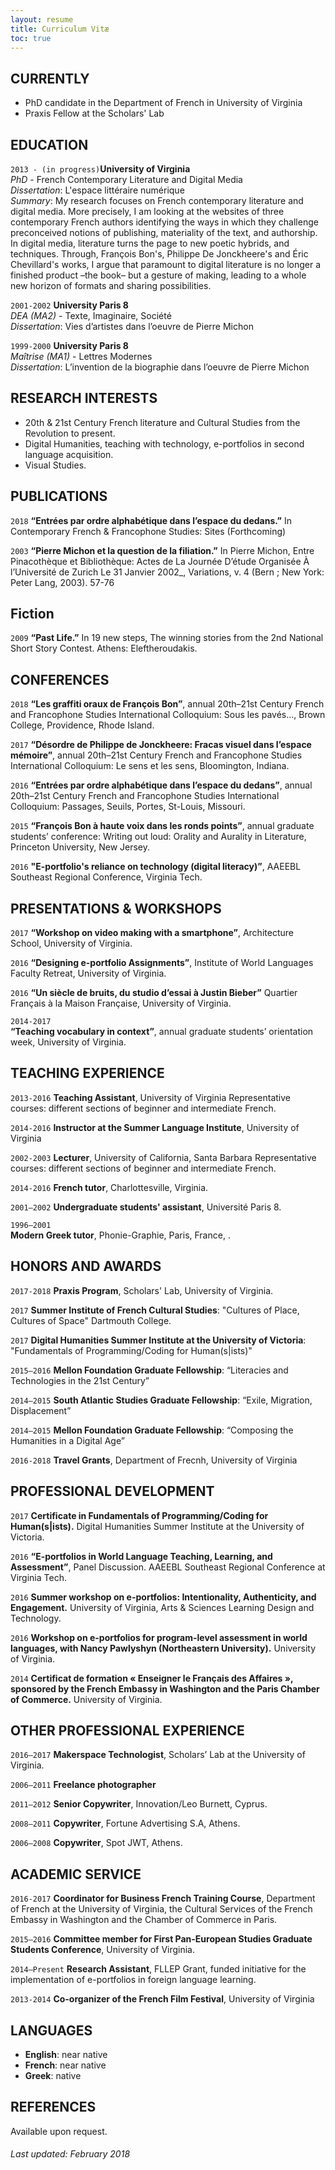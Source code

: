 ```yaml
---
layout: resume
title: Curriculum Vitæ
toc: true
---
```

## CURRENTLY
- PhD candidate in the Department of French in University of Virginia
- Praxis Fellow at the Scholars' Lab

## EDUCATION

`2013 - (in progress)`__University of Virginia__  
_PhD_ - French Contemporary Literature and Digital Media  
_Dissertation_: L'espace littéraire numérique  
_Summary_: My research focuses on French contemporary literature and digital media. More precisely, I am looking at the websites of three contemporary French authors identifying the ways in which they challenge preconceived notions of publishing, materiality of the text, and authorship. In digital media, literature turns the page to new poetic hybrids, and techniques. Through, François Bon's, Philippe De Jonckheere's and Éric Chevillard's works, I argue that paramount to digital literature is no longer a finished product –the book– but a gesture of making, leading to a whole new horizon of formats and sharing possibilities.  

`2001-2002`
__University Paris 8__    
_DEA (MA2)_ - Texte, Imaginaire, Société     
_Dissertation_: Vies d’artistes dans l’oeuvre de Pierre Michon

`1999-2000`
__University Paris 8__  
_Maîtrise (MA1)_ - Lettres Modernes   
_Dissertation_: L’invention de la biographie dans l’oeuvre de Pierre Michon  

## RESEARCH INTERESTS
- 20th & 21st Century French literature and Cultural Studies from the Revolution to present.  
- Digital Humanities, teaching with technology, e-portfolios in second language acquisition.  
- Visual Studies.

## PUBLICATIONS
`2018`
__“Entrées par ordre alphabétique dans l’espace du dedans.”__ In Contemporary French & Francophone Studies: Sites (Forthcoming)

`2003`
__“Pierre Michon et la question de la filiation.”__ In Pierre Michon, Entre Pinacothèque et Bibliothèque: Actes de La Journée D’étude Organisée À l’Université de Zurich Le 31 Janvier 2002_, Variations, v. 4 (Bern ; New York: Peter Lang, 2003). 57-76

## Fiction
`2009`
__“Past Life.”__ In 19 new steps, The winning stories from the 2nd National Short Story Contest. Athens: Eleftheroudakis.

## CONFERENCES
`2018`
__“Les graffiti oraux de François Bon”__, annual 20th–21st Century French and Francophone Studies International Colloquium: Sous les pavés..., Brown College, Providence, Rhode Island.

`2017`
__“Désordre de Philippe de Jonckheere: Fracas visuel dans l’espace mémoire”__, annual 20th–21st Century French and Francophone Studies International Colloquium: Le sens et les sens, Bloomington, Indiana.

`2016`
__“Entrées par ordre alphabétique dans l’espace du dedans”__, annual 20th–21st Century French and Francophone Studies International Colloquium: Passages, Seuils, Portes, St-Louis, Missouri.

`2015`
__“François Bon à haute voix dans les ronds points”__, annual graduate students’ conference: Writing out loud: Orality and Aurality in Literature, Princeton University, New Jersey.

`2016`
__"E-portfolio's reliance on technology (digital literacy)”__, AAEEBL Southeast Regional Conference, Virginia Tech.

## PRESENTATIONS & WORKSHOPS
`2017`
__“Workshop on video making with a smartphone”__, Architecture School, University of Virginia.

`2016`
__“Designing e-portfolio Assignments”__, Institute of World Languages Faculty Retreat, University of Virginia.

`2016`
__“Un siècle de bruits, du studio d’essai à Justin Bieber”__ Quartier Français à la Maison Française, University of Virginia.

`2014-2017`  
__“Teaching vocabulary in context”__, annual graduate students’ orientation week, University of Virginia.


## TEACHING EXPERIENCE
`2013-2016`
__Teaching Assistant__, University of Virginia
Representative courses: different sections of beginner and intermediate French.

`2014-2016`
__Instructor at the Summer Language Institute__, University of Virginia

`2002-2003`
__Lecturer__, University of California, Santa Barbara
Representative courses: different sections of beginner and intermediate French.

`2014-2016`
__French tutor__, Charlottesville, Virginia.  

`2001–2002`
__Undergraduate students' assistant__, Université Paris 8.

`1996–2001`  
__Modern Greek tutor__, Phonie-Graphie, Paris, France, .


## HONORS AND AWARDS   
`2017-2018`
__Praxis Program__, Scholars' Lab, University of Virginia.  

`2017`
__Summer Institute of French Cultural Studies__: "Cultures of Place, Cultures of Space" Dartmouth College.  

`2017`
__Digital Humanities Summer Institute at the University of Victoria__: "Fundamentals of Programming/Coding for Human(s|ists)"

`2015–2016`
__Mellon Foundation Graduate Fellowship__: “Literacies and Technologies in the 21st Century”

`2014–2015`
__South Atlantic Studies Graduate Fellowship__: “Exile, Migration, Displacement”

`2014–2015`
__Mellon Foundation Graduate Fellowship__: “Composing the Humanities in a Digital Age”   

`2016-2018`
__Travel Grants__, Department of Frecnh, University of Virginia   

## PROFESSIONAL DEVELOPMENT
`2017`
__Certificate in Fundamentals of Programming/Coding for Human(s|ists).__ Digital Humanities Summer Institute at the University of Victoria.

`2016`
__“E-portfolios in World Language Teaching, Learning, and Assessment”__, Panel Discussion. AAEEBL Southeast Regional Conference at Virginia Tech.

`2016`
__Summer workshop on e-portfolios: Intentionality, Authenticity, and Engagement.__ University of Virginia, Arts & Sciences Learning Design and Technology.

`2016`
__Workshop on e-portfolios for program-level assessment in world languages, with Nancy Pawlyshyn (Northeastern University).__ University of Virginia.

`2014`
__Certificat de formation « Enseigner le Français des Affaires », sponsored by the French Embassy in Washington and the Paris Chamber of Commerce.__ University of Virginia.

## OTHER PROFESSIONAL EXPERIENCE
`2016–2017`
__Makerspace Technologist__, Scholars’ Lab at the University of Virginia.

`2006–2011`
__Freelance photographer__

`2011–2012`
__Senior Copywriter__, Innovation/Leo Burnett, Cyprus.

`2008–2011`
__Copywriter__, Fortune Advertising S.A, Athens.

`2006–2008`
__Copywriter__, Spot JWT, Athens.

## ACADEMIC SERVICE
`2016-2017`
__Coordinator for Business French Training Course__, Department of French at the University of Virginia, the Cultural Services of the French Embassy in Washington and the Chamber of Commerce in Paris.

`2015–2016`
__Committee member for First Pan-European Studies Graduate Students Conference__, University of Virginia.

`2014–Present`
__Research Assistant__, FLLEP Grant, funded initiative for the implementation of e-portfolios in foreign language learning.

`2013-2014`
__Co-organizer of the French Film Festival__, University of Virginia

## LANGUAGES
- __English__: near native  
- __French__: near native  
- __Greek__: native  

## REFERENCES
Available upon request.
<!-- ### Footer -->

###### Last updated: February 2018
